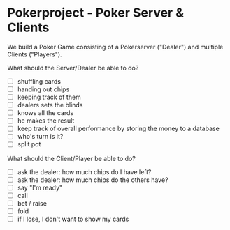# Pokerproject - Poker Server & Clients

We build a Poker Game consisting of a Pokerserver ("Dealer") and multiple Clients ("Players"). 

What should the Server/Dealer be able to do?

- [ ] shuffling cards
- [ ] handing out chips
- [ ] keeping track of them
- [ ] dealers sets the blinds
- [ ] knows all the cards
- [ ] he makes the result
- [ ] keep track of overall performance by storing the money to a database
- [ ] who's turn is it?
- [ ] split pot

What should the Client/Player be able to do?

- [ ] ask the dealer: how much chips do I have left?
- [ ] ask the dealer: how much chips do the others have?
- [ ] say "I'm ready"
- [ ] call
- [ ] bet / raise
- [ ] fold
- [ ] if I lose, I don't want to show my cards
